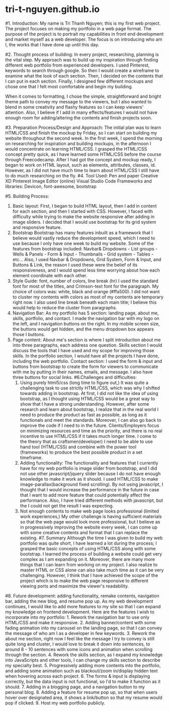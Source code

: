 # tri-t-nguyen.github.io

#1. Introduction:
 My name is Tri Thanh Nguyen; this is my first web project. The project focuses on making my portfolio in a web page format. The purpose of the project is to portrait my capabilities in front end development and market myself as a web developer. The focus is on introducing who am I, the works that I have done up until this day. 

#2. Thought process of building:
In every project, researching, planning is the vital step. My approach was to build up my inspiration through finding different web portfolio from experienced developers. I used Pinterest, keywords to search through google. So then I would create a wireframe to examine what the look of each section. Then, I decided on the contents that I can put in each section. Finally, I designed few different mockups and chose one that I felt most comfortable and begin my building. 

When it comes to formatting, I chose the simple, straightforward and bright theme path to convey my message to the viewers, but I also wanted to blend in some creativity and flashy features so I can keep viewers' attention. Also, I believe if I add in many effects/features I would not have enough room for adding/altering the contents and finish projects soon.  

#3. Preparation Process/Design and Approach: 
The initial plan was to learn HTML/CSS and finish the mockup by Friday, so I can start on building my website throughout the second week. 
In the first week, I spend the morning on researching for inspiration and building mockups, in the afternoon I would concentrate on learning HTML/CSS. I grasped the HTML/CSS concept pretty quick, as I have learned some HTML/CSS before the course through Freecodecamp. After I had got the concept and mockup ready, I began to work on HTML layout, such as elements, attributes, classes, id. However, as I did not have much time to learn about HTML/CSS I still have to do much researching on the fly. 
#4. Tool Used:
    Pen and paper
    Creative XD
    Pinterest
    Image Editor (online)
    Visual Studio Code
    Frameworks and libraries: Devicon, font-awesome, bootstrap

#5. Building Process: 
 1. Basic layout:
    First, I began to build HTML layout, then I add in content for each section, and then I started with CSS. However, I faced with difficulty while trying to make the website responsive after adding in image sliders. I decided that I would use bootstrap for its grid system and responsive feature. 
 2. Bootstrap
    Bootstrap has many features inbuilt as a framework that I believe would vastly reduce the development speed, which I need to use because I only have one week to build my website. Some of the features from bootstrap included: 
        Navbar& Dropdowns  - List groups - Wells & Panels - Form & Input - Thumbnails - Grid system - Tables - etc...
    Also, I used Navbar & Dropdowns, Grid System,  Form & Input, and Buttons & Link, the reason I used these were the belief of its responsiveness, and I would spend less time worrying about how each element coordinate with each other. 
 3. Style Guide: font, number of colors, line break (hr)
    I used the standard font for most of the titles, and Crimson-text font for the paragraph. My choice of colors was: white, black and orange (#ffa500). I did not want to cluster my contents with colors as most of my contents are temporary right now. I also used line break beneath each main title; I believe this would help to reduce the cluster from paragraphs. 
 4. Navigation Bar:
    As my portfolio has 5 section: landing page, about me, skills, portfolio, and contact. I made the navigation bar with my logo on the left, and I navigation buttons on the right. In my mobile screen size, the buttons would get hidden, and the menu dropdown box appears those I buttons. 
 5. Page content:
    About me's section is where I split introduction about me into three paragraphs, each address one question. Skills section I would discuss the tools that I have used and my scope for improving those skills. In the portfolio section, I would have all the projects I have done, including the web portfolio. 
    Contact section: I used the form & input and buttons from bootstrap to create the form for viewers to communicate with me by putting in their names, emails, and message. I also have three buttons for social links. 
#6.Challenges and difficulties: 
    1. Using purely html5/css (long time to figure out,)
    It was quite a challenging task to use strictly HTML/CSS, which was why I shifted towards adding in bootstrap. At first, I did not like the idea of using bootstrap, as I thought using HTML/CSS would be a great way to show that I have a strong understanding. However, after some research and learn about bootstrap, I realize that in the real world I need to produce the product as fast as possible, as long as it functionals and meet the standards. Moreover, I can also go back to improve the code if I need to in the future. Clients/Employers focus on minimizing resources and time as the priority, and there is no real incentive to use HTML/CSS if it takes much longer time. I come to the theory that as craftsmen(developer) I need to be able to use hand tool (HTML/CSS) and combine with the power tool (frameworks) to produce the best possible product in a set timeframe.
    2. Adding functionality: 
    The functionality and features that I currently have for my web portfolio is image slider from bootstrap, and I did not use other javascript/jquery slider because I do not have enough knowledge to make it work as it should. I used HTML/CSS to make image-parallax(background fixed scrolling). By not using javascript, I thought that I would increase the performance in the future in case that I want to add more feature that could potentially affect the performance. Also, I have tried different methods with javascript, but the I could not get the result I was expecting. 
    3. Not enough contents to make web page looks professional (limited work experiences,)
    My other challenge is having sufficient materials so that the web page would look more professional, but I believe as in progressively improving the website every week, I can come up with some creative contents and format that I can replace the existing. 
#7. Summary
    Although the time I was given to build my web portfolio was quite short, I have learned a lot during the process; I grasped the basic concepts of using HTML/CSS along with some bootstrap. I learned the process of building a website could get very complex as I am expanding on it. Moreover, there are many more things that I can learn from working on my project. I also realize to master HTML or CSS alone can also take much time as it can be very challenging. However, I think that I have achieved the scope of the project which is to make the web page responsive to different viewing ports and maximize the viewer's readability. 

#8. Future development: adding functionality, remake contents, navigation bar, adding the new blog, and resume pop up. 
    As my web development continues, I would like to add more features to my site so that I can expand my knowledge on frontend development.
    Here are the features I wish to incorporate into my portfolio: 
    1. Rework the navigation bar to use only HTML/CSS and make it responsive.
    2. Adding banner/content with some fading animation into my carousel on the landing page, so that I can convey the message of who am I as a developer in few keywords.
    3. Rework the about me section, right now I feel like the message I try to convey is still quite long and cluster, I would love to break it down into sentences, to around 8 - 10 sentences with some icons and animation when scrolling through the section. 
    4. Rework the skills section, as I expand my knowledge into JavaScripts and other tools, I can change my skills section to describe my specialty best. 
    5. Progressively adding more contents into the portfolio, and adding some animation such as blackout/zoom in/display hidden text when hovering across each project. 
    6. The forms & input is displaying correctly, but the data input is not functional, so I'd to make it function as it should.
    7. Adding in a blogging page, and a navigation button to my personal blog. 
    8. Adding a feature for resume pop up, so that when users hover over designated area, it shows a link/button so that my resume would pop if clicked. 
    9. Host my web portfolio publicly. 
